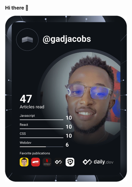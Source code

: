 ### Hi there 👋

<a href="https://app.daily.dev/gadjacobs"><img src="https://github.com/gadjacobs/gadjacobs/blob/main/devcard.svg" width="400" alt="Gad Jacob's Dev Card"/></a>

<!--
**gadjacobs/gadjacobs** is a ✨ _special_ ✨ repository because its `README.md` (this file) appears on your GitHub profile.

Here are some ideas to get you started:

- 🔭 I’m currently working on ...
- 🌱 I’m currently learning ...
- 👯 I’m looking to collaborate on ...
- 🤔 I’m looking for help with ...
- 💬 Ask me about ...
- 📫 How to reach me: ...
- 😄 Pronouns: ...
- ⚡ Fun fact: ...
-->

